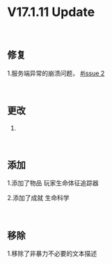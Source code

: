 # V17.1.11 Update

​     

## 修复

1.服务端异常的崩溃问题， [#issue 2](https://github.com/wzsjc2020/Minecraft-Comfy-Sky-Mod/issues/2)

​     

## 更改

1.

​     

## 添加

1.添加了物品 玩家生命体征追踪器

2.添加了成就 生命科学

​     

## 移除

1.移除了非暴力不必要的文本描述

